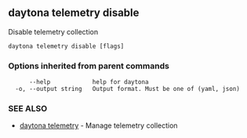 ## daytona telemetry disable

Disable telemetry collection

```
daytona telemetry disable [flags]
```

### Options inherited from parent commands

```
      --help            help for daytona
  -o, --output string   Output format. Must be one of (yaml, json)
```

### SEE ALSO

* [daytona telemetry](daytona_telemetry.md)	 - Manage telemetry collection

